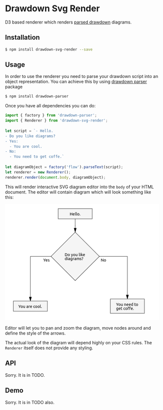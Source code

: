 # Drawdown Svg Render

D3 based renderer which renders [parsed drawdown][30d96062] diagrams.

  [30d96062]: https://github.com/lyubo-slavilov/drawdown-parser "drawdown-parser"

## Installation
```bash
$ npm install drawdown-svg-render --save
```
## Usage
In order to use the renderer you need to parse your drawdown script into an object representation. You can achieve this by using [drawdown parser][30d96062] package
```bash
$ npm install drawdown-parser
```

Once you have all dependencies you can do:

```javascript
import { factory } from 'drawdown-parser';
import { Renderer } from 'drawdown-svg-render';

let script = `- Hello.
- Do you like diagrams?
- Yes:
  - You are cool.
- No:
  - You need to get coffe.`

let diagramObject = factory('flow').parseText(script);
let renderer = new Renderer();
renderer.render(document.body, diagramObject);
```

This will render interactive SVG diagram editor into the `body` of your HTML document. The editor will contain diagram which will look something like this:

![Example diagram](assets/example-flow-diagram.png)

Editor will let you to pan and zoom the diagram, move nodes around and define the style of the arrows.

The actual look of the diagram will depend highly on your CSS rules. The `Renderer` itself does not provide any styling.

## API
Sorry. It is in TODO.

## Demo
Sorry. It is in TODO also.
